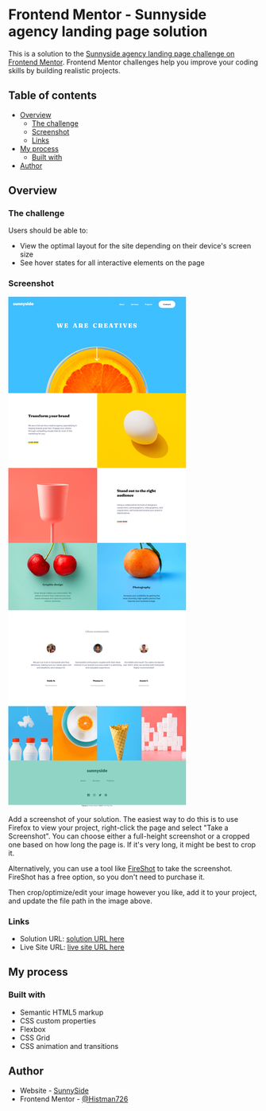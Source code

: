 # Frontend Mentor - Sunnyside agency landing page solution

This is a solution to the [Sunnyside agency landing page challenge on Frontend Mentor](https://www.frontendmentor.io/challenges/sunnyside-agency-landing-page-7yVs3B6ef). Frontend Mentor challenges help you improve your coding skills by building realistic projects.

## Table of contents

- [Overview](#overview)
  - [The challenge](#the-challenge)
  - [Screenshot](#screenshot)
  - [Links](#links)
- [My process](#my-process)
  - [Built with](#built-with)
- [Author](#author)

## Overview

### The challenge

Users should be able to:

- View the optimal layout for the site depending on their device's screen size
- See hover states for all interactive elements on the page

### Screenshot

![](./screenshot.png)

Add a screenshot of your solution. The easiest way to do this is to use Firefox to view your project, right-click the page and select "Take a Screenshot". You can choose either a full-height screenshot or a cropped one based on how long the page is. If it's very long, it might be best to crop it.

Alternatively, you can use a tool like [FireShot](https://getfireshot.com/) to take the screenshot. FireShot has a free option, so you don't need to purchase it.

Then crop/optimize/edit your image however you like, add it to your project, and update the file path in the image above.

### Links

- Solution URL: [solution URL here](https://www.frontendmentor.io/solutions/sunnyside-landing-page-ld9urQLiqR)
- Live Site URL: [live site URL here](https://bespoke-gaufre-c62ff4.netlify.app/)

## My process

### Built with

- Semantic HTML5 markup
- CSS custom properties
- Flexbox
- CSS Grid
- CSS animation and transitions

## Author

- Website - [SunnySide](https://bespoke-gaufre-c62ff4.netlify.app/)
- Frontend Mentor - [@Histman726](https://www.frontendmentor.io/profile/Histman726)

